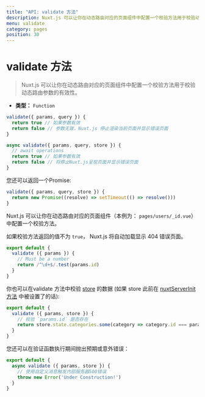 ```yaml
---
title: "API: validate 方法"
description: Nuxt.js 可以让你在动态路由对应的页面组件中配置一个校验方法用于校验动态路由参数的有效性。
menu: validate
category: pages
position: 30
---
```


# validate 方法

> Nuxt.js 可以让你在动态路由对应的页面组件中配置一个校验方法用于校验动态路由参数的有效性。

- **类型：** `Function`

```js
validate({ params, query }) {
  return true // 如果参数有效
  return false // 参数无效，Nuxt.js 停止渲染当前页面并显示错误页面
}
```

```js
async validate({ params, query, store }) {
  // await operations
  return true // 如果参数有效
  return false // 将停止Nuxt.js呈现页面并显示错误页面
}
```

您还可以返回一个Promise:

```js
validate({ params, query, store }) {
  return new Promise((resolve) => setTimeout(() => resolve()))
}
```

Nuxt.js 可以让你在动态路由对应的页面组件（本例为： `pages/users/_id.vue`）中配置一个校验方法。

如果校验方法返回的值不为 `true`， Nuxt.js 将自动加载显示 404 错误页面。

```js
export default {
  validate ({ params }) {
    // Must be a number
    return /^\d+$/.test(params.id)
  }
}
```

你也可以在validate 方法中校验 [store](/guide/vuex-store) 的数据 (如果 store 此前在 [nuxtServerInit 方法](/guide/vuex-store#nuxtServerInit-方法) 中被设置了的话):

```js
export default {
  validate ({ params, store }) {
    // 校验 `params.id` 是否存在
    return store.state.categories.some(category => category.id === params.id)
  }
}
```

您还可以在验证函数执行期间抛出预期或意外错误：

```js
export default {
  async validate ({ params, store }) {
    // 使用自定义消息触发内部服务器500错误
    throw new Error('Under Construction!')
  }
}
```
